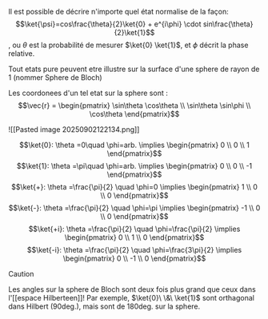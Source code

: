 Il est possible de décrire n'importe quel état normalise de la façon: $$\ket{\psi}=cos\frac{\theta}{2}\ket{0} + e^{i\phi} \cdot sin\frac{\theta}{2}\ket{1}$$
, ou $\theta$ est la probabilité de mesurer $\ket{0} \ket{1}$, et $\phi$ décrit la phase relative.

Tout etats pure peuvent etre illustre sur la surface d'une sphere de rayon de 1 (nommer Sphere de Bloch)


Les coordonees d'un tel etat sur la sphere sont :
$$\vec{r} = \begin{pmatrix}
\sin\theta \cos\theta \\
\sin\theta \sin\phi \\
\cos\theta
\end{pmatrix}$$



![[Pasted image 20250902122134.png]]

$$\ket{0}: \theta =0\quad \phi=arb. \implies \begin{pmatrix}
0 \\
0 \\
1
\end{pmatrix}$$
$$\ket{1}: \theta =\pi\quad \phi=arb. \implies \begin{pmatrix}
0 \\
0 \\
-1
\end{pmatrix}$$
$$\ket{+}: \theta =\frac{\pi}{2} \quad \phi=0 \implies \begin{pmatrix}
1 \\
0 \\
0
\end{pmatrix}$$
$$\ket{-}: \theta =\frac{\pi}{2} \quad \phi=\pi \implies \begin{pmatrix}
-1 \\
0 \\
0
\end{pmatrix}$$
$$\ket{+i}: \theta =\frac{\pi}{2} \quad \phi=\frac{\pi}{2} \implies \begin{pmatrix}
0 \\
1 \\
0
\end{pmatrix}$$$$\ket{-i}: \theta =\frac{\pi}{2} \quad \phi=\frac{3\pi}{2} \implies \begin{pmatrix}
0 \\
-1 \\
0
\end{pmatrix}$$

> [!caution]
> Les angles sur la sphere de Bloch sont deux fois plus grand que ceux dans l'[[espace Hilberteen]]! 
> Par exemple, $\ket{0}\ \&\ \ket{1}$ sont orthagonal dans Hilbert (90deg.), mais sont de 180deg. sur la sphere.

